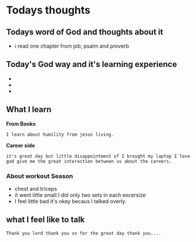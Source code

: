 # Todays thoughts

## Todays word of God and thoughts about it
- i read one chapter from job, psalm and proverb 

## Today's God way and it's learning experience
- 
- 
- 


## What I learn 
**From Books**
```
I learn about humility from jesus living.
```
**Career side**
```
it's great day but little disappointment of I brought my laptop I love god give me the great interaction between us about the careers.
```

### About workout Season
- chest and triceps
- it went little small I did only two sets in each excersize
- I feel little bad it's okey becaus I talked overly.


## what I feel like to talk
```
Thank you lord thank you so for the great day thank you....
```
